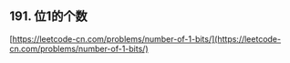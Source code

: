 **191. 位1的个数**  
---

[https://leetcode-cn.com/problems/number-of-1-bits/](https://leetcode-cn.com/problems/number-of-1-bits/)  
